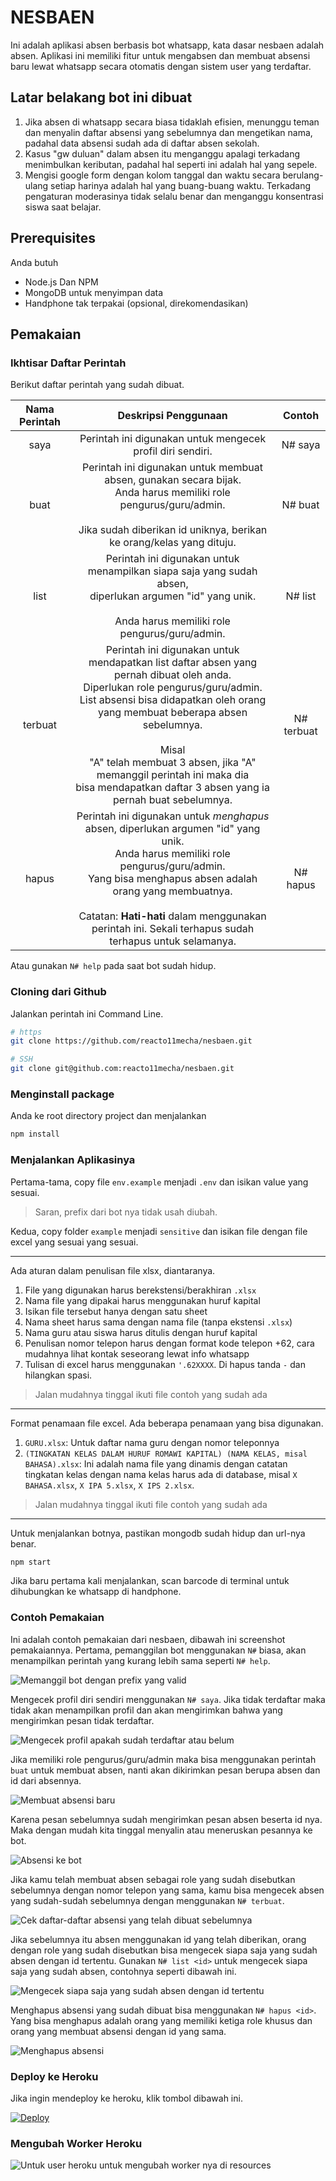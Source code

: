 # NESBAEN

Ini adalah aplikasi absen berbasis bot whatsapp, kata dasar nesbaen adalah absen. Aplikasi ini memiliki fitur untuk mengabsen dan membuat absensi baru lewat whatsapp secara otomatis dengan sistem user yang terdaftar.

## Latar belakang bot ini dibuat

1. Jika absen di whatsapp secara biasa tidaklah efisien, menunggu teman dan menyalin daftar absensi yang sebelumnya dan mengetikan nama, padahal data absensi sudah ada di daftar absen sekolah.
2. Kasus "gw duluan" dalam absen itu menganggu apalagi terkadang menimbulkan keributan, padahal hal seperti ini adalah hal yang sepele.
3. Mengisi google form dengan kolom tanggal dan waktu secara berulang-ulang setiap harinya adalah hal yang buang-buang waktu. Terkadang pengaturan moderasinya tidak selalu benar dan menganggu konsentrasi siswa saat belajar.

## Prerequisites

Anda butuh

- Node.js Dan NPM
- MongoDB untuk menyimpan data
- Handphone tak terpakai (opsional, direkomendasikan)

## Pemakaian

### Ikhtisar Daftar Perintah

Berikut daftar perintah yang sudah dibuat.

| **Nama Perintah** |                                                                                                                                                                           **Deskripsi Penggunaan**                                                                                                                                                                            |  **Contoh**   |
| :---------------: | :---------------------------------------------------------------------------------------------------------------------------------------------------------------------------------------------------------------------------------------------------------------------------------------------------------------------------------------------------------------------------: | :-----------: |
|       saya        |                                                                                                                                                          Perintah ini digunakan untuk mengecek profil diri sendiri.                                                                                                                                                           |    N# saya    |
|       buat        |                                                                                        Perintah ini digunakan untuk membuat absen, gunakan secara bijak. <br>Anda harus memiliki role pengurus/guru/admin.<br><br>Jika sudah diberikan id uniknya, berikan ke orang/kelas yang dituju.                                                                                        |    N# buat    |
|       list        |                                                                                                      Perintah ini digunakan untuk menampilkan siapa saja yang sudah absen, <br>diperlukan argumen "id" yang unik. <br><br>Anda harus memiliki role pengurus/guru/admin.                                                                                                       | N# list <id>  |
|      terbuat      | Perintah ini digunakan untuk mendapatkan list daftar absen yang pernah dibuat oleh anda. <br>Diperlukan role pengurus/guru/admin. List absensi bisa didapatkan oleh orang <br>yang membuat beberapa absen sebelumnya.<br><br>Misal<br>"A" telah membuat 3 absen, jika "A" memanggil perintah ini maka dia <br>bisa mendapatkan daftar 3 absen yang ia pernah buat sebelumnya. |  N# terbuat   |
|       hapus       |                                Perintah ini digunakan untuk _menghapus_ absen, diperlukan argumen "id" yang unik. <br>Anda harus memiliki role pengurus/guru/admin. <br>Yang bisa menghapus absen adalah orang yang membuatnya.<br><br>Catatan: **Hati-hati** dalam menggunakan perintah ini. Sekali terhapus sudah terhapus untuk selamanya.                                 | N# hapus <id> |

Atau gunakan `N# help` pada saat bot sudah hidup.

### Cloning dari Github

Jalankan perintah ini Command Line.

```sh
# https
git clone https://github.com/reacto11mecha/nesbaen.git

# SSH
git clone git@github.com:reacto11mecha/nesbaen.git
```

### Menginstall package

Anda ke root directory project dan menjalankan

```sh
npm install
```

### Menjalankan Aplikasinya

Pertama-tama, copy file `env.example` menjadi `.env` dan isikan value yang sesuai.

> Saran, prefix dari bot nya tidak usah diubah.

Kedua, copy folder `example` menjadi `sensitive` dan isikan file dengan file excel yang sesuai yang sesuai.

---

Ada aturan dalam penulisan file xlsx, diantaranya.

1. File yang digunakan harus berekstensi/berakhiran `.xlsx`
2. Nama file yang dipakai harus menggunakan huruf kapital
3. Isikan file tersebut hanya dengan satu sheet
4. Nama sheet harus sama dengan nama file (tanpa ekstensi `.xlsx`)
5. Nama guru atau siswa harus ditulis dengan huruf kapital
6. Penulisan nomor telepon harus dengan format kode telepon +62, cara mudahnya lihat kontak seseorang lewat info whatsapp
7. Tulisan di excel harus menggunakan `'.62XXXX`. Di hapus tanda `-` dan hilangkan spasi.

> Jalan mudahnya tinggal ikuti file contoh yang sudah ada

---

Format penamaan file excel. Ada beberapa penamaan yang bisa digunakan.

1. `GURU.xlsx`: Untuk daftar nama guru dengan nomor teleponnya
2. `(TINGKATAN KELAS DALAM HURUF ROMAWI KAPITAL) (NAMA KELAS, misal BAHASA).xlsx`: Ini adalah nama file yang dinamis dengan catatan tingkatan kelas dengan nama kelas harus ada di database, misal `X BAHASA.xlsx`, `X IPA 5.xlsx`, `X IPS 2.xlsx`.

> Jalan mudahnya tinggal ikuti file contoh yang sudah ada

---

Untuk menjalankan botnya, pastikan mongodb sudah hidup dan url-nya benar.

```sh
npm start
```

Jika baru pertama kali menjalankan, scan barcode di terminal untuk dihubungkan ke whatsapp di handphone.

### Contoh Pemakaian

Ini adalah contoh pemakaian dari nesbaen, dibawah ini screenshot pemakaiannya. Pertama, pemanggilan bot menggunakan `N#` biasa, akan menampilkan perintah yang kurang lebih sama seperti `N# help`.

![Memanggil bot dengan prefix yang valid](./assets/SS1.png)

Mengecek profil diri sendiri menggunakan `N# saya`. Jika tidak terdaftar maka tidak akan menampilkan profil dan akan mengirimkan bahwa yang mengirimkan pesan tidak terdaftar.

![Mengecek profil apakah sudah terdaftar atau belum](./assets/SS2.png)

Jika memiliki role pengurus/guru/admin maka bisa menggunakan perintah `buat` untuk membuat absen, nanti akan dikirimkan pesan berupa absen dan id dari absennya.

![Membuat absensi baru](./assets/SS3.png)

Karena pesan sebelumnya sudah mengirimkan pesan absen beserta id nya. Maka dengan mudah kita tinggal menyalin atau meneruskan pesannya ke bot.

![Absensi ke bot](./assets/SS4.png)

Jika kamu telah membuat absen sebagai role yang sudah disebutkan sebelumnya dengan nomor telepon yang sama, kamu bisa mengecek absen yang sudah-sudah sebelumnya dengan menggunakan `N# terbuat`.

![Cek daftar-daftar absensi yang telah dibuat sebelumnya](./assets/SS5.png)

Jika sebelumnya itu absen menggunakan id yang telah diberikan, orang dengan role yang sudah disebutkan bisa mengecek siapa saja yang sudah absen dengan id tertentu. Gunakan `N# list <id>` untuk mengecek siapa saja yang sudah absen, contohnya seperti dibawah ini.

![Mengecek siapa saja yang sudah absen dengan id tertentu](./assets/SS6.png)

Menghapus absensi yang sudah dibuat bisa menggunakan `N# hapus <id>`. Yang bisa menghapus adalah orang yang memiliki ketiga role khusus dan orang yang membuat absensi dengan id yang sama.

![Menghapus absensi](./assets/SS7.png)

### Deploy ke Heroku

Jika ingin mendeploy ke heroku, klik tombol dibawah ini.

[![Deploy](https://www.herokucdn.com/deploy/button.svg)](https://heroku.com/deploy?template=https://github.com/reacto11mecha/nesbaen/)
  
### Mengubah Worker Heroku
![Untuk user heroku untuk mengubah worker nya di resources](https://fakhri-hosting.codplay.repl.co/images/1648165293890.png)
